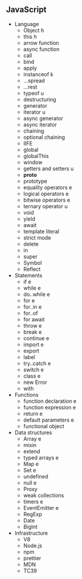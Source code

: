 ## JavaScript

- Language
  - Object h
  - this h
  - arrow function
  - async function
  - call
  - bind
  - apply
  - instanceof k
  - ...spread 
  - ...rest 
  - typeof u
  - destructuring
  - generator
  - iterator u
  - async generator
  - async iterator
  - chaining
  - optional chaining
  - IIFE
  - global
  - globalThis
  - window
  - getters and setters u
  - __proto__
  - prototype
  - equality operators e
  - logical operators e
  - bitwise operators e
  - ternary operator u
  - void 
  - yield
  - await
  - template literal
  - strict mode
  - delete
  - in
  - super
  - Symbol
  - Reflect
- Statements
  - if e
  - while e
  - do..while e
  - for e
  - for..in e
  - for..of
  - for await
  - throw e
  - break e
  - continue e
  - import e
  - export
  - label
  - try..catch e
  - switch e
  - class e
  - new Error
  - with
- Functions
  - function declaration e
  - function expression e
  - return e
  - default parameters e
  - functional object
- Data structures
  - Array e
  - mixin
  - extend
  - typed arrays e
  - Map e
  - Set e
  - undefined
  - null e
  - Proxy
  - weak collections
  - timers e
  - EventEmitter e
  - RegExp
  - Date
  - BigInt
- Infrastructure
  - V8
  - Node.js
  - npm
  - prettier
  - MDN
  - TC39
